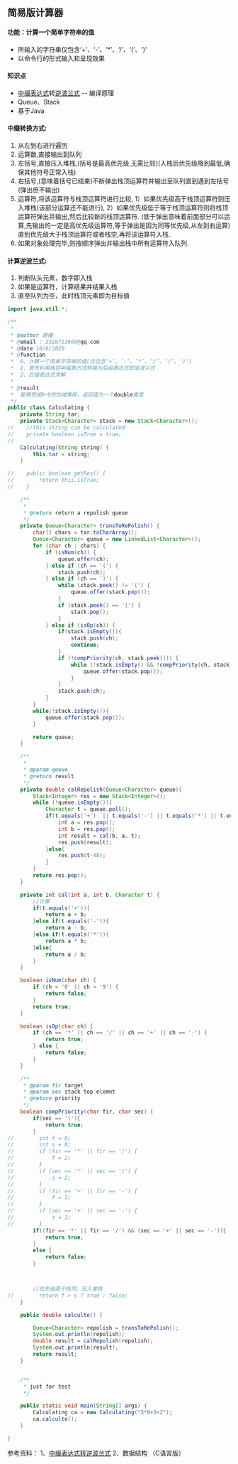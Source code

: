 ﻿## 简易版计算器
#### 功能：计算一个简单字符串的值

 - 所输入的字符串仅包含‘+’、‘-’、‘*’、‘/’、‘(’、')'
 - 以命令行的形式输入和呈现效果
#### 知识点
 - [中缀表达式](https://baike.baidu.com/item/%E4%B8%AD%E7%BC%80%E8%A1%A8%E8%BE%BE%E5%BC%8F)转[逆波兰式](https://baike.baidu.com/item/%E9%80%86%E6%B3%A2%E5%85%B0%E5%BC%8F/128437?fr=aladdin) -- 编译原理
 - Queue、Stack
 - 基于Java

#### 中缀转换方式:

 1. 从左到右进行遍历
 2. 运算数,直接输出到队列
 3. 左括号,直接压入堆栈,(括号是最高优先级,无需比较)(入栈后优先级降到最低,确保其他符号正常入栈)
 4. 右括号,(意味着括号已结束)不断弹出栈顶运算符并输出至队列直到遇到左括号(弹出但不输出)
 5. 运算符,将该运算符与栈顶运算符进行比较,
	1）如果优先级高于栈顶运算符则压入堆栈(该部分运算还不能进行),
	2）如果优先级低于等于栈顶运算符则将栈顶运算符弹出并输出,然后比较新的栈顶运算符.
(低于弹出意味着前面部分可以运算,先输出的一定是高优先级运算符,等于弹出是因为同等优先级,从左到右运算)
直到优先级大于栈顶运算符或者栈空,再将该运算符入栈.
 6. 如果对象处理完毕,则按顺序弹出并输出栈中所有运算符入队列.

#### 计算逆波兰式:

 1. 判断队头元素，数字即入栈
 2. 如果是运算符，计算结果并结果入栈
 3. 直至队列为空，此时栈顶元素即为目标值




```Java
import java.util.*;

/**
 *
 * @author 路瞳
 * @email : 2326713669@qq.com
 * @date 10/6/2020
 * @function
 *  0、计算一个简单字符串的值(仅包含‘+’、‘-’、‘*’、‘/’、‘(’、')')
 *  1、首先利用栈将中缀表示式转换为后缀表达式即逆波兰式
 *  2、后缀表达式求解
 *
 * @result
 *  能够完成0~9的加减乘除，返回值为一个double类型
 */
public class Calculating {
    private String tar;
    private Stack<Character> stack = new Stack<Character>();
//    //this string can be calculated
//    private boolean isTrue = true;
//
    Calculating(String string) {
        this.tar = string;
    }

//    public boolean getRes() {
//        return this.isTrue;
//    }

    /**
     * 
     * @return return a repolish queue
     */
    private Queue<Character> transToRePolish() {
        char[] chars = tar.toCharArray();
        Queue<Character> queue = new LinkedList<Character>();
        for (char ch : chars) {
            if (isNum(ch)) {
                queue.offer(ch);
            } else if (ch == '(') {
                stack.push(ch);
            } else if (ch == ')') {
                while (stack.peek() != '(') {
                    queue.offer(stack.pop());
                }
                if (stack.peek() == '(') {
                    stack.pop();
                }
            } else if (isOp(ch)) {
                if(stack.isEmpty()){
                    stack.push(ch);
                    continue;
                }
                if (!compPriority(ch, stack.peek())) {
                    while (!stack.isEmpty() && !compPriority(ch, stack.peek())) {
                        queue.offer(stack.pop());
                    }
                }
                stack.push(ch);
            }
        }
        while(!stack.isEmpty()){
            queue.offer(stack.pop());
        }

        return queue;
    }

    /**
     * 
     * @param queue
     * @return result
     */
    private double calRepolish(Queue<Character> queue){
        Stack<Integer> res = new Stack<Integer>();
        while (!queue.isEmpty()){
            Character t = queue.poll();
            if(t.equals('+')  || t.equals('-') || t.equals('*') || t.equals('/')){
                int a = res.pop();
                int b = res.pop();
                int result = cal(b, a, t);
                res.push(result);
            }else{
                res.push(t-48);
            }
        }
        return res.pop();
    }

    private int cal(int a, int b, Character t) {
        //计算
        if(t.equals('+')){
            return a + b;
        }else if(t.equals('-')){
            return a - b;
        }else if(t.equals('*')){
            return a * b;
        }else{
            return a / b;
        }
    }

    boolean isNum(char ch) {
        if (ch < '0' || ch > '9') {
            return false;
        }
        return true;
    }

    boolean isOp(char ch) {
        if (ch == '*' || ch == '/' || ch == '+' || ch == '-') {
            return true;
        } else {
            return false;
        }
    }

    /**
     * @param fir target
     * @param sec stack top elemnt
     * @return priority
     */
    boolean compPriority(char fir, char sec) {
        if(sec == '('){
            return true;
        }
//        int f = 0;
//        int s = 0;
//        if (fir == '*' || fir == '/') {
//            f = 2;
//        }
//        if (sec == '*' || sec == '/') {
//            s = 2;
//        }
//        if (fir == '+' || fir == '-') {
//            f = 1;
//        }
//        if (sec == '+' || sec == '-') {
//            s = 1;
//        }
        if((fir == '*' || fir == '/') && (sec == '+' || sec == '-')){
            return true;
        }
        else {
            return false;
        }



        //优先级高于栈顶，压入堆栈
//        return f > s ? true : false;
    }

    public double calculte() {

        Queue<Character> repolish = transToRePolish();
        System.out.println(repolish);
        double result = calRepolish(repolish);
        System.out.println(result);
        return result;
    }


    /**
     * just for test
     */

    public static void main(String[] args) {
        Calculating ca = new Calculating("3*8+3+2");
        ca.calculte();
    }

}

```

参考资料：
1、[中缀表达式转逆波兰式](https://blog.csdn.net/weixin_44260779/article/details/90695746?biz_id=102&utm_term=%E4%B8%AD%E7%BC%80%E8%A1%A8%E8%BE%BE%E5%BC%8F%E8%BD%AC%E5%90%8E%E7%BC%80%E8%A1%A8%E8%BE%BE%E5%BC%8F&utm_medium=distribute.pc_search_result.none-task-blog-2~all~sobaiduweb~default-1-90695746&spm=1018.2118.3001.4187)
2、数据结构 （C语言版）
